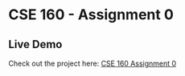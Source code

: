# CSE 160 - Assignment 0

## Live Demo
Check out the project here: [CSE 160 Assignment 0](https://bamxo.github.io/cse160-asgn0/)
